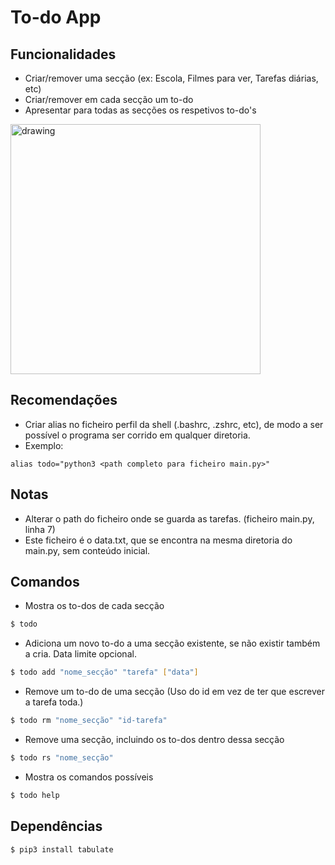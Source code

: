 # To-do App

## Funcionalidades

* Criar/remover uma secção (ex: Escola, Filmes para ver, Tarefas diárias, etc)
* Criar/remover em cada secção um to-do
* Apresentar para todas as secções os respetivos to-do's

<img src="https://i.imgur.com/5d6AfHR.png" alt="drawing" width="400"/>

## Recomendações

* Criar alias no ficheiro perfil da shell (.bashrc, .zshrc, etc), de modo a ser possível o programa ser corrido em qualquer diretoria. 
* Exemplo:

```
alias todo="python3 <path completo para ficheiro main.py>"
```

## Notas

* Alterar o path do ficheiro onde se guarda as tarefas. (ficheiro main.py, linha 7)
* Este ficheiro é o data.txt, que se encontra na mesma diretoria do main.py, sem conteúdo inicial.

## Comandos

* Mostra os to-dos de cada secção

```bash
$ todo
```

* Adiciona um novo to-do a uma secção existente, se não existir também a cria. Data limite opcional.

```bash
$ todo add "nome_secção" "tarefa" ["data"]
```

* Remove um to-do de uma secção (Uso do id em vez de ter que escrever a tarefa toda.)

```bash
$ todo rm "nome_secção" "id-tarefa"
```

* Remove uma secção, incluindo os to-dos dentro dessa secção

```bash
$ todo rs "nome_secção"
```

* Mostra os comandos possíveis

```bash
$ todo help
```

## Dependências

```bash
$ pip3 install tabulate
```